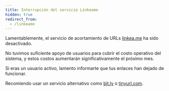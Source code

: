 ```yaml
---
title: Interrupción del servicio Linkeame
hidden: true
redirect_from:
  - /linkeame
---
```


Lamentablemente, el servicio de acortamiento de URLs [linkea.me]() ha sido
desactivado.

No tuvimos suficiente apoyo de usuarios para cubrir el costo operativo del
sistema, y estos costos aumentarán significativamente el próximo mes.

Si eras un usuario activo, lamento informarte que tus enlaces han dejado de
funcionar.

Recomiendo usar un servicio alternativo como [bit.ly](https://bitly.com) o
[tinyurl.com](https://tinyurl.com).

